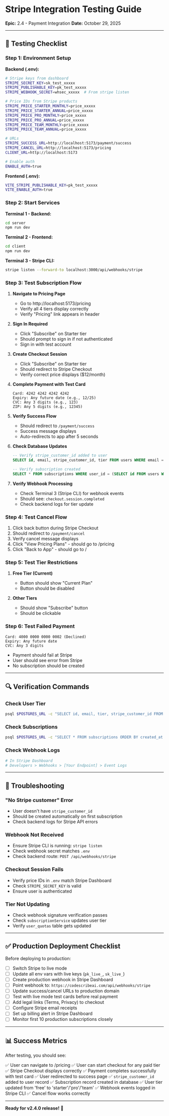 # Stripe Integration Testing Guide

**Epic:** 2.4 - Payment Integration
**Date:** October 29, 2025

---

## 🧪 Testing Checklist

### Step 1: Environment Setup

**Backend (.env):**
```bash
# Stripe keys from dashboard
STRIPE_SECRET_KEY=sk_test_xxxxx
STRIPE_PUBLISHABLE_KEY=pk_test_xxxxx
STRIPE_WEBHOOK_SECRET=whsec_xxxxx  # From stripe listen

# Price IDs from Stripe products
STRIPE_PRICE_STARTER_MONTHLY=price_xxxxx
STRIPE_PRICE_STARTER_ANNUAL=price_xxxxx
STRIPE_PRICE_PRO_MONTHLY=price_xxxxx
STRIPE_PRICE_PRO_ANNUAL=price_xxxxx
STRIPE_PRICE_TEAM_MONTHLY=price_xxxxx
STRIPE_PRICE_TEAM_ANNUAL=price_xxxxx

# URLs
STRIPE_SUCCESS_URL=http://localhost:5173/payment/success
STRIPE_CANCEL_URL=http://localhost:5173/pricing
CLIENT_URL=http://localhost:5173

# Enable auth
ENABLE_AUTH=true
```

**Frontend (.env):**
```bash
VITE_STRIPE_PUBLISHABLE_KEY=pk_test_xxxxx
VITE_ENABLE_AUTH=true
```

### Step 2: Start Services

**Terminal 1 - Backend:**
```bash
cd server
npm run dev
```

**Terminal 2 - Frontend:**
```bash
cd client
npm run dev
```

**Terminal 3 - Stripe CLI:**
```bash
stripe listen --forward-to localhost:3000/api/webhooks/stripe
```

### Step 3: Test Subscription Flow

1. **Navigate to Pricing Page**
   - Go to http://localhost:5173/pricing
   - Verify all 4 tiers display correctly
   - Verify "Pricing" link appears in header

2. **Sign In Required**
   - Click "Subscribe" on Starter tier
   - Should prompt to sign in if not authenticated
   - Sign in with test account

3. **Create Checkout Session**
   - Click "Subscribe" on Starter tier
   - Should redirect to Stripe Checkout
   - Verify correct price displays ($12/month)

4. **Complete Payment with Test Card**
   ```
   Card: 4242 4242 4242 4242
   Expiry: Any future date (e.g., 12/25)
   CVC: Any 3 digits (e.g., 123)
   ZIP: Any 5 digits (e.g., 12345)
   ```

5. **Verify Success Flow**
   - Should redirect to `/payment/success`
   - Success message displays
   - Auto-redirects to app after 5 seconds

6. **Check Database Updates**
   ```sql
   -- Verify stripe_customer_id added to user
   SELECT id, email, stripe_customer_id, tier FROM users WHERE email = 'test@example.com';

   -- Verify subscription created
   SELECT * FROM subscriptions WHERE user_id = (SELECT id FROM users WHERE email = 'test@example.com');
   ```

7. **Verify Webhook Processing**
   - Check Terminal 3 (Stripe CLI) for webhook events
   - Should see: `checkout.session.completed`
   - Check backend logs for tier update

### Step 4: Test Cancel Flow

1. Click back button during Stripe Checkout
2. Should redirect to `/payment/cancel`
3. Verify cancel message displays
4. Click "View Pricing Plans" - should go to /pricing
5. Click "Back to App" - should go to /

### Step 5: Test Tier Restrictions

1. **Free Tier (Current)**
   - Button should show "Current Plan"
   - Button should be disabled

2. **Other Tiers**
   - Should show "Subscribe" button
   - Should be clickable

### Step 6: Test Failed Payment

```
Card: 4000 0000 0000 0002 (Declined)
Expiry: Any future date
CVC: Any 3 digits
```

- Payment should fail at Stripe
- User should see error from Stripe
- No subscription should be created

---

## 🔍 Verification Commands

### Check User Tier
```bash
psql $POSTGRES_URL -c "SELECT id, email, tier, stripe_customer_id FROM users WHERE email = 'YOUR_EMAIL';"
```

### Check Subscriptions
```bash
psql $POSTGRES_URL -c "SELECT * FROM subscriptions ORDER BY created_at DESC LIMIT 5;"
```

### Check Webhook Logs
```bash
# In Stripe Dashboard
# Developers > Webhooks > [Your Endpoint] > Event Logs
```

---

## 🐛 Troubleshooting

### "No Stripe customer" Error
- User doesn't have `stripe_customer_id`
- Should be created automatically on first subscription
- Check backend logs for Stripe API errors

### Webhook Not Received
- Ensure Stripe CLI is running: `stripe listen`
- Check webhook secret matches `.env`
- Check backend route: `POST /api/webhooks/stripe`

### Checkout Session Fails
- Verify price IDs in `.env` match Stripe Dashboard
- Check `STRIPE_SECRET_KEY` is valid
- Ensure user is authenticated

### Tier Not Updating
- Check webhook signature verification passes
- Check `subscriptionService` updates user tier
- Verify `user_quotas` table gets updated

---

## ✅ Production Deployment Checklist

Before deploying to production:

- [ ] Switch Stripe to live mode
- [ ] Update all env vars with live keys (`pk_live_`, `sk_live_`)
- [ ] Create production webhook in Stripe Dashboard
- [ ] Point webhook to: `https://codescribeai.com/api/webhooks/stripe`
- [ ] Update success/cancel URLs to production domain
- [ ] Test with live mode test cards before real payment
- [ ] Add legal links (Terms, Privacy) to checkout
- [ ] Configure Stripe email receipts
- [ ] Set up billing alert in Stripe Dashboard
- [ ] Monitor first 10 production subscriptions closely

---

## 📊 Success Metrics

After testing, you should see:

✅ User can navigate to /pricing
✅ User can start checkout for any paid tier
✅ Stripe Checkout displays correctly
✅ Payment completes successfully with test card
✅ User redirected to success page
✅ `stripe_customer_id` added to user record
✅ Subscription record created in database
✅ User tier updated from 'free' to 'starter'/'pro'/'team'
✅ Webhook events logged in Stripe CLI
✅ Cancel flow works correctly

---

**Ready for v2.4.0 release!** 🚀
